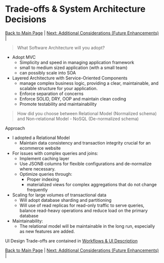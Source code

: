 # Trade-offs & System Architecture Decisions

[Back to Main Page](README.md) | [Next: Additional Considerations (Future Enhancements)](additional-considerations.md) |

> What Software Architecture will you adopt?

- Adopt MVC
    - Simplicity and speed in managing application framework
    - small to medium sized application (with a small team)
    - can possibly scale into SOA
- Layered Architecture with Service-Oriented Components
    - manage complex business logic, providing a clear, maintainable, and scalable structure for your application.
    - Enforce separation of concerns
    - Enforce SOLID, DRY, OOP and maintain clean coding
    - Promote testability and maintainability

> How did you choose between Relational Model (Normalized schema) and Non-relational Model - NoSQL (De-normalized schema)

Approach
- I adopted a Relational Model
    - Maintain data consistency and transaction integrity crucial for an ecommerce website
- For issues with complex queries and joins:
    - Implement caching layer
    - Use JSONB columns for flexible configurations and de-normalize where necessary.
    - Optimize queries through:
        - Proper indexing
        - materialized views for complex aggregations that do not change frequently
- Scaling for large volumes of transactional data
    - Will adopt database sharding and partitioning
    - Will use of read replicas for read-only traffic to serve queries, balance read-heavy operations and reduce load on the primary database
- Maintainability:
    - The relational model will be maintainable in the long run, especially as new features are added.

UI Design Trade-offs are contained in [Workflows & UI Description](workflow-and-ui.md)

[Back to Main Page](README.md) | [Next: Additional Considerations (Future Enhancements)](additional-considerations.md) |